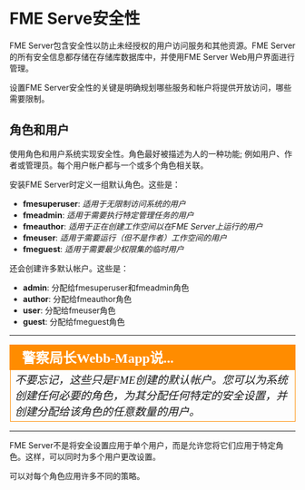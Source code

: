 # FME Serve安全性 #

FME Server包含安全性以防止未经授权的用户访问服务和其他资源。FME Server的所有安全信息都存储在存储库数据库中，并使用FME Server Web用户界面进行管理。

设置FME Server安全性的关键是明确规划哪些服务和帐户将提供开放访问，哪些需要限制。


## 角色和用户 ##

使用角色和用户系统实现安全性。角色最好被描述为人的一种功能; 例如用户、作者或管理员。每个用户帐户都与一个或多个角色相关联。

安装FME Server时定义一组默认角色。这些是：

- **fmesuperuser**: *适用于无限制访问系统的用户*
- **fmeadmin**: *适用于需要执行特定管理任务的用户*
- **fmeauthor**: *适用于正在创建工作空间以在FME Server上运行的用户*
- **fmeuser**: *适用于需要运行（但不是作者）工作空间的用户*
- **fmeguest**: *适用于需要最少权限集的临时用户*

还会创建许多默认帐户。这些是：


- **admin**: 分配给fmesuperuser和fmeadmin角色
- **author**: 分配给fmeauthor角色
- **user**: 分配给fmeuser角色
- **guest**: 分配给fmeguest角色

---

<!--Person X Says Section-->

<table style="border-spacing: 0px">
<tr>
<td style="vertical-align:middle;background-color:darkorange;border: 2px solid darkorange">
<i class="fa fa-quote-left fa-lg fa-pull-left fa-fw" style="color:white;padding-right: 12px;vertical-align:text-top"></i>
<span style="color:white;font-size:x-large;font-weight: bold;font-family:serif">警察局长Webb-Mapp说...</span>
</td>
</tr>

<tr>
<td style="border: 1px solid darkorange">
<span style="font-family:serif; font-style:italic; font-size:larger">
不要忘记，这些只是FME创建的默认帐户。您可以为系统创建任何必要的角色，为其分配任何特定的安全设置，并创建分配给该角色的任意数量的用户。
</span>
</td>
</tr>
</table>

---

FME Server不是将安全设置应用于单个用户，而是允许您将它们应用于特定角色。这样，可以同时为多个用户更改设置。

可以对每个角色应用许多不同的策略。


